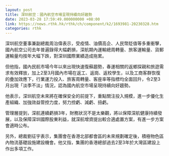 ```yaml
---
layout: post
title: 深圳航空：國內航空市場呈現持續向好趨勢
date: 2023-03-28 17:59:49.000000000 +08:00
link: https://news.rthk.hk/rthk/ch/component/k2/1693981-20230328.htm
categories: rthk
---
```


深圳航空董事兼副總裁周治偉表示，受疫情、油價高企、人民幣貶值等多重衝擊，國內航空公司去年普遍錄得大幅虧損，深航期內運輸總周轉量、旅客運輸量、貨郵運輸量均按年大幅下跌，對深圳國際業績造成拖累。

但他指，國內民航市場今年以來出現快速復蘇趨勢，春運相關的返鄉探親和旅遊需求有效釋放，加上2至3月國內市場在返工、返崗、返校學生，以及工商客群恢復的疊加效應下，行業運力投入、旅客周轉量、客座率等指標均全面回升，令2至3月出現「淡季不淡」情況，認為國內航空市場呈現持續向好趨勢。

他表示，深圳航空未來將在確保安全的前提下，重點關注投入規模，進一步優化生產組織、加強效益管控力度，努力控虧、減虧、扭虧。

管理層提到，深航連續虧損3年，財務狀況不是太樂觀，將以保障深航健康持續發展，以及保障深圳國際股東利益，就深航增資提出較合適處置方案，有進一步方案會適時公布。

另外，總裁劉征宇表示，集團會在香港北部都會區的未來規劃確定後，積極物色區內物流基礎設施建設機會。他又指，集團的香港總部過去2至3年於大灣區建設上作出多項工作。
